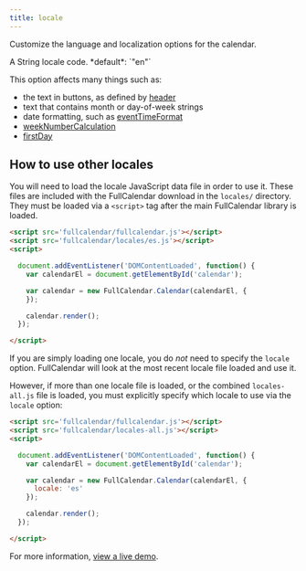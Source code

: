 ```yaml
---
title: locale
---
```


Customize the language and localization options for the calendar.

<div class='spec' markdown='1'>
A String locale code. *default*: `"en"`
</div>

This option affects many things such as:

- the text in buttons, as defined by [header](header)
- text that contains month or day-of-week strings
- date formatting, such as [eventTimeFormat](eventTimeFormat)
- [weekNumberCalculation](weekNumberCalculation)
- [firstDay](firstDay)


## How to use other locales

You will need to load the locale JavaScript data file in order to use it.
These files are included with the FullCalendar download in the `locales/` directory.
They must be loaded via a `<script>` tag after the main FullCalendar library is loaded.

```html
<script src='fullcalendar/fullcalendar.js'></script>
<script src='fullcalendar/locales/es.js'></script>
<script>

  document.addEventListener('DOMContentLoaded', function() {
    var calendarEl = document.getElementById('calendar');

    var calendar = new FullCalendar.Calendar(calendarEl, {
    });

    calendar.render();
  });

</script>
```

If you are simply loading one locale, you do *not* need to specify the `locale` option. FullCalendar will look at the most recent locale file loaded and use it.

However, if more than one locale file is loaded, or the combined `locales-all.js` file is loaded, you must explicitly specify which locale to use via the `locale` option:

```html
<script src='fullcalendar/fullcalendar.js'></script>
<script src='fullcalendar/locales-all.js'></script>
<script>

  document.addEventListener('DOMContentLoaded', function() {
    var calendarEl = document.getElementById('calendar');

    var calendar = new FullCalendar.Calendar(calendarEl, {
      locale: 'es'
    });

    calendar.render();
  });

</script>
```

For more information, [view a live demo](locale-demo).
